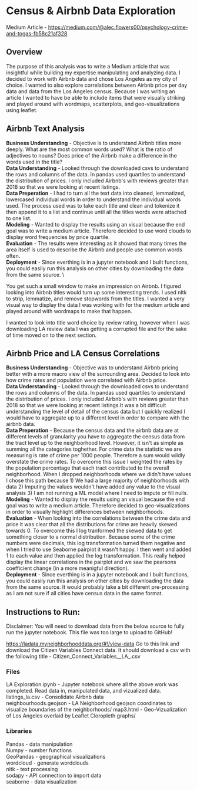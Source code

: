 # Census & Airbnb Data Exploration
Medium Article - https://medium.com/@alec.flowers00/psychology-crime-and-togas-fb58c21af328
## Overview
The purpose of this analysis was to write a Medium article that was insightful while building my expertise manipulating and analyzing data. I decided to work with Airbnb data and chose Los Angeles as my city of choice. I wanted to also explore correlations between Airbnb price per day data and data from the Los Angeles census. Because I was writing an article I wanted to have be able to include items that were visually striking and played around with wordmaps, scatterplots, and geo-visualizations using leaflet. 

## Airbnb Text Analysis
**Business Understanding** - Objective is to understand Airbnb titles more deeply. What are the most common words used? What is the ratio of adjectives to nouns? Does price of the Airbnb make a difference in the words used in the title?\
**Data Understanding** - Looked through the downloaded csvs to understand the rows and columns of the data. In pandas used quartiles to understand the distribution of prices. I only included Airbnb's with reviews greater than 2018 so that we were looking at recent listings.\
**Data Preperation** - I had to turn all the text data into cleaned, lemmatized, lowercased individual words in order to understand the individual words used. The process used was to take each title and clean and tokenize it then append it to a list and continue until all the titles words were attached to one list. \
**Modeling** - Wanted to display the results using an visual because the end goal was to write a medium article. Therefore decided to use word clouds to display word frequencies by price quartile. \
**Evaluation** - The results were interesting as it showed that many times the area itself is used to describe the Airbnb and people use common words often.\
**Deployment** - Since everthing is in a jupyter notebook and I built functions, you could easily run this analysis on other cities by downloading the data from the same source. \

You get such a small window to make an impression on Airbnb. I figured looking into Airbnb titles would turn up some interesting trends. I used nltk to strip, lemmatize, and remove stopwords from the titles. I wanted a very visual way to display the data I was working with for the medium article and played around with wordmaps to make that happen. 

I wanted to look into title word choice by review rating, however when I was downloading LA review data I was getting a corrupted file and for the sake of time moved on to the next section. 

## Airbnb Price and LA Census Correlations
**Business Understanding** - Objective was to understand Airbnb pricing better with a more macro view of the surrounding area. Decided to look into how crime rates and population were correlated with Airbnb price.\
**Data Understanding** - Looked through the downloaded csvs to understand the rows and columns of the data. In pandas used quartiles to understand the distribution of prices. I only included Airbnb's with reviews greater than 2018 so that we were looking at recent listings.It was a bit difficult understanding the level of detail of the census data but I quickly realized I would have to aggregate up to a different level in order to compare with the airbnb data. \
**Data Preperation** - Because the census data and the airbnb data are at different levels of granularity you have to aggregate the census data from the tract level up to the neighborhood level. However, it isn't as simple as summing all the categories toghether. For crime data the statistic we are measuring is rate of crime per 1000 people. Therefore a sum would wildly overstate the crime rates. To overcome this issue I weighted the rates by the population percentage that each tract contributed to the overall neighborhood. When I dropped neighborhoods where we didn't have values I chose this path because 1) We had a large majority of neighborhoods with data 2) Imputing the values wouldn't have added any value to the visual analysis 3) I am not running a ML model where I need to impute or fill nulls.\
**Modeling** - Wanted to display the results using an visual because the end goal was to write a medium article. Therefore decided to geo-visualizations in order to visually highlight differences between neighborhoods. \
**Evaluation** - When looking into the correlations between the crime data and price it was clear that all the distributions for crime are heavily skewed towards 0. To overcome this I log tranformed the skewed data to get something closer to a normal distribution. Because some of the crime numbers were decimals, this log transformation turned them negative and when I tried to use Seaborne pairplot it wasn't happy. I then went and added 1 to each value and then applied the log transformation. This really helped display the linear correlations in the pairplot and we saw the pearsons coefficient change (in a more meanigful direction). \
**Deployment** - Since everthing is in a jupyter notebook and I built functions, you could easily run this analysis on other cities by downloading the data from the same source. It would probably take a bit different pre-processing as I am not sure if all cities have census data in the same format.

## Instructions to Run:
Disclaimer: You will need to download data from the below source to fully run the jupyter notebook. This file was too large to upload to GitHub!

https://ladata.myneighborhooddata.org/#!/view-data
Go to this link and download the Citizen Variables Connect data. It should download a csv with the following title -  Citizen_Connect_Variables__LA_.csv

### Files
LA Exploration.ipynb - Jupyter notebook where all the above work was completed. Read data in, manipulated data, and vizualized data.\
listings_la.csv - Consolidate Airbnb data \
neighbourhoods.geojson - LA Neighborhood geojson coordinates to visualize boundaries of the neighborhoods/
map3.html - Geo-Vizualization of Los Angeles overlaid by Leaflet Cloropleth graphs/

### Libraries
Pandas - data manipulation\
Numpy - number functions\
GeoPandas - geographical visualizations\
wordcloud - generate wordclouds\
nltk - text processing\
sodapy - API connection to import data\
seaborne - data visualization

